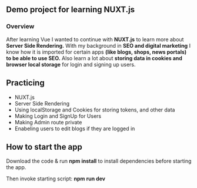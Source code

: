 ## Demo project for learning NUXT.js

### Overview
After learning Vue I wanted to continue with **NUXT.js** to learn more about **Server Side Rendering.** With my background in **SEO and digital marketing** I know how it is imported for certain apps **(like blogs, shops, news portals) to be able to use SEO.** Also learn a lot about **storing data in cookies and browser local storage** for login and signing up users.

## Practicing
- NUXT.js
- Server Side Rendering
- Using localStorage and Cookies for storing tokens, and other data
- Making Login and SignUp for Users
- Making Admin route private
- Enabeling users to edit blogs if they are logged in

## How to start the app

Download the code & run **npm install** to install dependencies before starting the app.

Then invoke starting script: **npm run dev**
